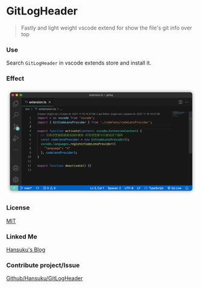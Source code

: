 # GitLogHeader
> Fastly and light weight vscode extend for show the file's git info over top

### Use
Search `GitLogHeader` in vscode extends store and install it.

### Effect
![Effect](./images/demo.png)

### License
[MIT](https://opensource.org/licenses/MIT)

### Linked Me
[Hansuku's Blog](https://www.hansuku.com)

### Contribute project/Issue
[Github/Hansuku/GitLogHeader](https://github.com/Hansuku/GitLogHeader)
